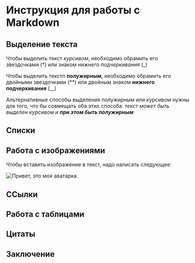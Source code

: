 # Инструкция для работы с Markdown

## Выделение текста

Чтобы выделить текст *курсивом*, необходимо обрамить его звездочками (*) или знаком _нижнего подчеркивания_ (_)

Чтобы выделить текстп **полужирным**, необходимо обрамить его двойными звездочками (**) или двойным знаком __нижнего подчеркивания__ (__)

Альтернативные способы выделения полужирным или курсивом нужны для того, что бы совмещать оба этих способа: _текст может быть выделен курсивом и **при этом быть полужирным**_

## Списки

## Работа с изображениями

Чтобы вставить изображение в текст, надо написать следующее:

![Привет, это моя аватарка.](eye.jpg)

## ССылки

## Работа с таблицами

## Цитаты

## Заключение